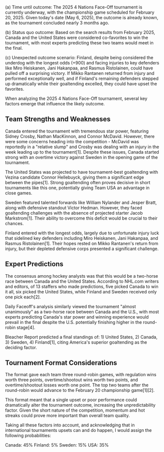 (a) Time until outcome: The 2025 4 Nations Face-Off tournament is currently underway, with the championship game scheduled for February 20, 2025. Given today's date (May 6, 2025), the outcome is already known, as the tournament concluded nearly 3 months ago.

(b) Status quo outcome: Based on the search results from February 2025, Canada and the United States were considered co-favorites to win the tournament, with most experts predicting these two teams would meet in the final.

(c) Unexpected outcome scenario: Finland, despite being considered the underdog with the longest odds (+900) and facing injuries to key defenders like Miro Heiskanen, Jani Hakanpaa, and Rasmus Ristolainen, could have pulled off a surprising victory. If Mikko Rantanen returned from injury and performed exceptionally well, and if Finland's remaining defenders stepped up dramatically while their goaltending excelled, they could have upset the favorites.

When analyzing the 2025 4 Nations Face-Off tournament, several key factors emerge that influence the likely outcome. 

## Team Strengths and Weaknesses

Canada entered the tournament with tremendous star power, featuring Sidney Crosby, Nathan MacKinnon, and Connor McDavid. However, there were some concerns heading into the competition - McDavid was reportedly in a "relative slump" and Crosby was dealing with an injury in the week leading up to the tournament[1]. Despite these issues, Canada started strong with an overtime victory against Sweden in the opening game of the tournament.

The United States was projected to have tournament-best goaltending with Vezina candidate Connor Hellebuyck, giving them a significant edge between the pipes[1]. Strong goaltending often proves decisive in short tournaments like this one, potentially giving Team USA an advantage in close games.

Sweden featured talented forwards like William Nylander and Jesper Bratt, along with defensive standout Victor Hedman. However, they faced goaltending challenges with the absence of projected starter Jacob Markstrom[1]. Their ability to overcome this deficit would be crucial to their chances.

Finland entered with the longest odds, largely due to unfortunate injury luck that sidelined key defenders including Miro Heiskanen, Jani Hakanpaa, and Rasmus Ristolainen[1]. Their hopes rested on Mikko Rantanen's return from injury, but their depleted defensive corps presented a significant challenge.

## Expert Predictions

The consensus among hockey analysts was that this would be a two-horse race between Canada and the United States. According to NHL.com writers and editors, of 13 staffers who made predictions, five picked Canada to win it all, six picked the United States, while Finland and Sweden received only one pick each[2]. 

Daily Faceoff's analysis similarly viewed the tournament "almost unanimously" as a two-horse race between Canada and the U.S., with most experts predicting Canada's star power and winning experience would prevail in the final despite the U.S. potentially finishing higher in the round-robin stage[4].

Bleacher Report predicted a final standings of: 1) United States, 2) Canada, 3) Sweden, 4) Finland[1], citing America's superior goaltending as the deciding factor.

## Tournament Format Considerations

The format gave each team three round-robin games, with regulation wins worth three points, overtime/shootout wins worth two points, and overtime/shootout losses worth one point. The top two teams after the round-robin would advance to the February 20 championship game[1][2].

This format meant that a single upset or poor performance could dramatically alter the tournament outcome, increasing the unpredictability factor. Given the short nature of the competition, momentum and hot streaks could prove more important than overall team quality.

Taking all these factors into account, and acknowledging that in international tournaments upsets can and do happen, I would assign the following probabilities:

Canada: 45%
Finland: 5%
Sweden: 15%
USA: 35%